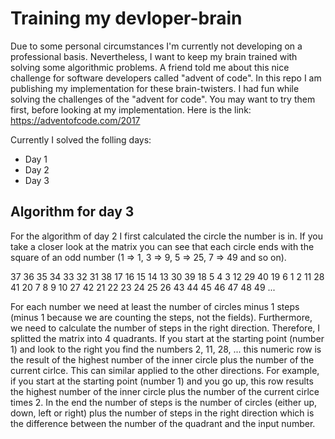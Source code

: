 Training my devloper-brain
==========================

Due to some personal circumstances I'm currently not developing on a professional basis. Nevertheless, I want to keep my brain trained with solving some algorithmic problems. A friend told me about this nice challenge for software developers called "advent of code". In this repo I am publishing my implementation for these brain-twisters. I had fun while solving the challenges of the "advent for code". You may want to try them first, before looking at my implementation.
Here is the link: https://adventofcode.com/2017

Currently I solved the folling days:
* Day 1
* Day 2
* Day 3


Algorithm for day 3
-------------------

For the algorithm of day 2 I first calculated the circle the number is in. If you take a closer look at the matrix you can see that each circle ends with the square of an odd number (1 => 1, 3 => 9, 5 => 25, 7 => 49 and so on).

37  36  35  34  33  32  31
38  17  16  15  14  13  30
39  18   5   4   3  12  29
40  19   6   1   2  11  28
41  20   7   8   9  10  27
42  21  22  23  24  25  26
43  44  45  46  47  48  49 ...

For each number we need at least the number of circles minus 1 steps (minus 1 because we are counting the steps, not the fields).
Furthermore, we need to calculate the number of steps in the right direction. Therefore, I splitted the matrix into 4 quadrants. If you start at the starting point (number 1) and look to the right you find the numbers 2, 11, 28, ... this numeric row is the result of the highest number of the inner circle plus the number of the current cirlce. This can similar applied to the other directions. For example, if you start at the starting point (number 1) and you go up, this row results the highest number of the inner circle plus the number of the current cirlce times 2.
In the end the number of steps is the number of circles (either up, down, left or right) plus the number of steps in the right direction which is the difference between the number of the quadrant and the input number.
